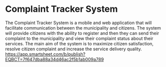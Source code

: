 # Complaint Tracker System

The Complaint Tracker System is a mobile and web application that will facilitate communication between
the municipality and citizens. The system will provide citizens with the ability to register and then they can
send their complaint to the municipality and view their complaint status about their services. The main aim
of the system is to maximize citizen satisfaction, resolve citizen complaint and increase the service delivery
quality.
https://app.smartsheet.com/b/publish?EQBCT=7f647dba88a34d46ac2f5b1ab009a789

